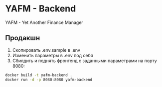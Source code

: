 # YAFM - Backend

YAFM - Yet Another Finance Manager

## Продакшн

1. Скопировать .env.sample в .env
2. Изменить параметры в .env под себя
3. Сбилдить и поднять фронтенд с заданными параметрами на порту 8080:

```sh
docker build -t yafm-backend .
docker run -d -p 8080:8080 yafm-backend
```
